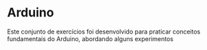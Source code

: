 # Arduino
Este conjunto de exercícios foi desenvolvido para praticar conceitos fundamentais do Arduino, abordando alguns experimentos
